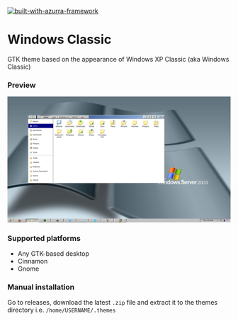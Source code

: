 [![built-with-azurra-framework](https://github.com/Elbullazul/Azurra_framework/raw/assets/azurra_framework_smaller.png)](https://github.com/Elbullazul/Azurra_framework)

# Windows Classic
GTK theme based on the appearance of Windows XP Classic (aka Windows Classic)

### Preview
![windows-classic](https://github.com/B00merang-Project/gallery/raw/master/Windows%20Server%202003%20(1).png)

### Supported platforms
- Any GTK-based desktop
- Cinnamon
- Gnome

### Manual installation
Go to releases, download the latest `.zip` file and extract it to the themes directory i.e. `/home/USERNAME/.themes`
